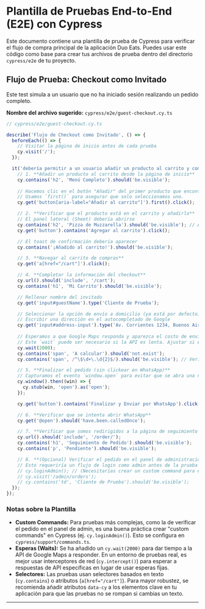 # Plantilla de Pruebas End-to-End (E2E) con Cypress

Este documento contiene una plantilla de prueba de Cypress para verificar el flujo de compra principal de la aplicación Duo Eats. Puedes usar este código como base para crear tus archivos de prueba dentro del directorio `cypress/e2e` de tu proyecto.

## Flujo de Prueba: Checkout como Invitado

Este test simula a un usuario que no ha iniciado sesión realizando un pedido completo.

**Nombre del archivo sugerido:** `cypress/e2e/guest-checkout.cy.ts`

```typescript
// cypress/e2e/guest-checkout.cy.ts

describe('Flujo de Checkout como Invitado', () => {
  beforeEach(() => {
    // Visitar la página de inicio antes de cada prueba
    cy.visit('/');
  });

  it('debería permitir a un usuario añadir un producto al carrito y completar el pedido', () => {
    // 1. **Añadir un producto al carrito desde la página de inicio**
    cy.contains('h2', 'Menú Completo').should('be.visible');
    
    // Hacemos clic en el botón "Añadir" del primer producto que encontremos
    // Usamos `first()` para asegurar que solo seleccionamos uno.
    cy.get('button[aria-label="Añadir al carrito"]').first().click();

    // 2. **Verificar que el producto está en el carrito y añadirlo**
    // El panel lateral (Sheet) debería abrirse
    cy.contains('h2', 'Pizza de Muzzarella').should('be.visible'); // Asumimos que el primer producto es este
    cy.get('button').contains('Agregar al carrito').click();

    // El toast de confirmación debería aparecer
    cy.contains('¡Añadido al carrito!').should('be.visible');

    // 3. **Navegar al carrito de compras**
    cy.get('a[href="/cart"]').click();

    // 4. **Completar la información del checkout**
    cy.url().should('include', '/cart');
    cy.contains('h1', 'Mi Carrito').should('be.visible');

    // Rellenar nombre del invitado
    cy.get('input#guestName').type('Cliente de Prueba');

    // Seleccionar la opción de envío a domicilio (ya está por defecto)
    // Escribir una dirección en el autocompletado de Google
    cy.get('input#address-input').type('Av. Corrientes 1234, Buenos Aires');
    
    // Esperamos a que Google Maps responda y aparezca el costo de envío
    // Este `wait` puede ser necesario si la API es lenta. Ajustar si es necesario.
    cy.wait(2000); 
    cy.contains('span', 'A calcular').should('not.exist');
    cy.contains('span', /^\$\d+\.\d{2}$/).should('be.visible'); // Verificar que el costo de envío aparece

    // 5. **Finalizar el pedido (sin clickear en WhatsApp)**
    // Capturamos el evento `window.open` para evitar que se abra una nueva pestaña de WhatsApp
    cy.window().then((win) => {
      cy.stub(win, 'open').as('open');
    });

    cy.get('button').contains('Finalizar y Enviar por WhatsApp').click();

    // 6. **Verificar que se intenta abrir WhatsApp**
    cy.get('@open').should('have.been.calledOnce');

    // 7. **Verificar que somos redirigidos a la página de seguimiento del pedido**
    cy.url().should('include', '/order/');
    cy.contains('h1', 'Seguimiento de Pedido').should('be.visible');
    cy.contains('p', 'Pendiente').should('be.visible');

    // 8. **(Opcional) Verificar el pedido en el panel de administración**
    // Esto requeriría un flujo de login como admin antes de la prueba
    // cy.loginAdmin(); // (Necesitarías crear un custom command para esto)
    // cy.visit('/admin/orders');
    // cy.contains('td', 'Cliente de Prueba').should('be.visible');
  });
});
```

### Notas sobre la Plantilla

*   **Custom Commands:** Para pruebas más complejas, como la de verificar el pedido en el panel de admin, es una buena práctica crear "custom commands" en Cypress (ej. `cy.loginAdmin()`). Esto se configura en `cypress/support/commands.ts`.
*   **Esperas (Waits):** Se ha añadido un `cy.wait(2000)` para dar tiempo a la API de Google Maps a responder. En un entorno de pruebas real, es mejor usar interceptores de red (`cy.intercept()`) para esperar a respuestas de API específicas en lugar de usar esperas fijas.
*   **Selectores:** Las pruebas usan selectores basados en texto (`cy.contains`) o atributos (`a[href="/cart"]`). Para mayor robustez, se recomienda añadir atributos `data-cy` a los elementos clave en tu aplicación para que las pruebas no se rompan si cambias un texto.

---
